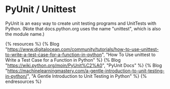 # PyUnit / Unittest

PyUnit is an easy way to create unit testing programs and UnitTests with Python. (Note that docs.python.org uses the name "unittest", which is also the module name.)

{% resources %}
  {% Blog "https://www.digitalocean.com/community/tutorials/how-to-use-unittest-to-write-a-test-case-for-a-function-in-python", "How To Use unittest to Write a Test Case for a Function in Python" %}
  {% Blog "https://wiki.python.org/moin/PyUnit%C2%A0", "PyUnit Docs" %}
  {% Blog "https://machinelearningmastery.com/a-gentle-introduction-to-unit-testing-in-python/", "A Gentle Introduction to Unit Testing in Python" %}
{% endresources %}
